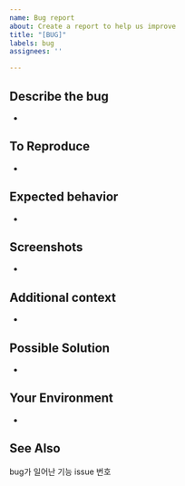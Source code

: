 ```yaml
---
name: Bug report
about: Create a report to help us improve
title: "[BUG]"
labels: bug
assignees: ''

---
```


## Describe the bug
-

## To Reproduce
-

## Expected behavior
-

## Screenshots
-

## Additional context
-

## Possible Solution
-

## Your Environment
-

## See Also
bug가 일어난 기능 issue 번호
